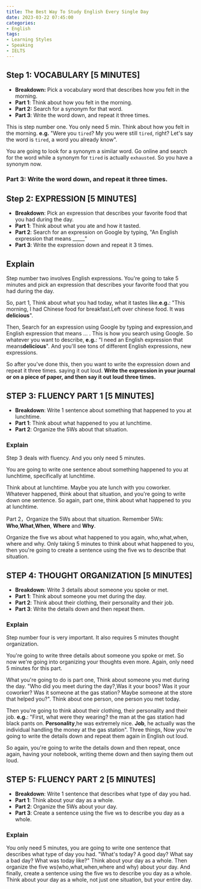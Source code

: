 ```yaml
---
title: The Best Way To Study English Every Single Day
date: 2023-03-22 07:45:00
categories:
- English
tags:
- Learning Styles
- Speaking
- IELTS
---
```


## Step 1:  VOCABULARY [5 MINUTES]

* **Breakdown:** Pick a vocabulary word that describes how you felt in the morning.
* **Part 1**: Think about how you felt in the morning.
* **Part 2:** Search for a synonym for that word.
* **Part 3**: Write the word down, and repeat it three times.

This is step number one. You only need 5 min. Think about how you felt in the morning. **e.g.** "Were you `tired`? My you were still `tired`, right? Let's say the word is `tired`, a word you already know". 

You are going to look for a synonym a similar word. Go online and search for the word while a synonym for `tired` is actually `exhausted`. So you have a synonym now.

### **Part 3**: Write the word down, and repeat it three times.

## Step 2: EXPRESSION [5 MINUTES]

* **Breakdown**: Pick an expression that describes your favorite food that you had during the day.
* **Part 1**: Think about what you ate and how it tasted.
* **Part 2**: Search for an expression on Google by typing, "An English expression that means _____"
* **Part 3**: Write the expression down and repeat it 3 times.

## Explain 

Step number two involves English expressions. You're going to take 5 minutes and pick an expression that describes your favorite food that you had during the day.

So, part 1, Think about what you had today, what it tastes like.**e.g.**: "This morning, I had Chinese food for breakfast.Left over chinese food. It was **delicious**".

Then, Search for an expression using Google by typing and expression,and English expression that means ... . This is how you search using Google. So whatever you want to describe, **e.g.**: "I need an English expression that means**delicious**". And you'll see tons of different English expressions, new expressions. 

So after you've done this, then you want to write the expression down and repeat it three times. saying it out loud. **Write the expression in your journal or on a piece of paper, and then say it out loud three times.**

## STEP 3: FLUENCY PART 1 [5 MINUTES]

* **Breakdown**: Write 1 sentence about something that happened to you at lunchtime.
* **Part 1**: Think about what happened to you at lunchtime.
* **Part 2**: Organize the 5Ws about that situation.

### Explain

Step 3 deals with fluency. And you only need 5 minutes.

You are going to write one sentence about something happened to you at lunchtime, specifically at lunchtime. 

Think about at lunchtime. Maybe you ate lunch with you coworker. Whatever happened, think about that situation, and you're going to write down one sentence. 
So again, part one, think about what happened to you at lunchtime.

Part 2，Organize the 5Ws about that situation. Remember 5Ws: **Who**,**What**,**When**, **Where** and **Why**. 

Organize the five ws about what happened to you again, who,what,when, where and why. 
Only taking 5 minutes to think about what happened to you, then you're going to create a sentence using the five ws to describe that situation.

## STEP 4: THOUGHT ORGANIZATION [5 MINUTES]

* **Breakdown**: Write 3 details about someone you spoke or met.
* **Part 1**: Think about someone you met during the day. 
* **Part 2**: Think about their clothing, their personality and their job.
* **Part 3**: Write the details down and then repeat them.

### Explain

Step number four is very important. It also requires 5 minutes thought organization. 

You're going to write three details about someone you spoke or met. So now we're going into organizing your thoughts even more. Again, only need 5 minutes for this part. 

What you're going to do is part one, Think about someone you met during the day. "Who did you meet during the day?,Was it your boos? Was it your coworker? Was it someone at the gas station? Maybe someone at the store that helped you?". Think about one person, one person you met today. 

Then you're going to think about their clothing, their personality and their job. 
**e.g.**: "First, what were they wearing? the man at the gas station had black pants on. **Personality**,he was extremely nice. **Job**, he actually was the individual handling the money at the gas station". 
Three things, Now you're going to write the details down and repeat them again in English out loud.

So again, you're going to write the details down and then repeat, once again, having your notebook, writing theme down and then saying them out loud.

## STEP 5: FLUENCY PART 2 [5 MINUTES]
* **Breakdown**: Write 1 sentence that describes what type of day you had.
* **Part 1**: Think about your day as a whole.
* **Part 2**: Organize the 5Ws about your day.
* **Part 3**: Create a sentence using the five ws to describe you day as a whole.

### Explain

You only need 5 minutes, you are going to write one sentence that describes what type of day you had. "What's today? A good day? What say a bad day? What was today like?" Think about your day as a whole. Then organize the five ws(who,what,when,where and why) about your day. And finally, create a sentence using the five ws to describe you day as a whole. Think about your day as a whole, not just one situation, but your entire day.
